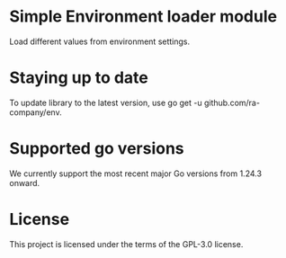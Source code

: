 # Simple Environment loader module

Load different values from environment settings.

# Staying up to date
To update library to the latest version, use go get -u github.com/ra-company/env.

# Supported go versions
We currently support the most recent major Go versions from 1.24.3 onward.

# License
This project is licensed under the terms of the GPL-3.0 license.